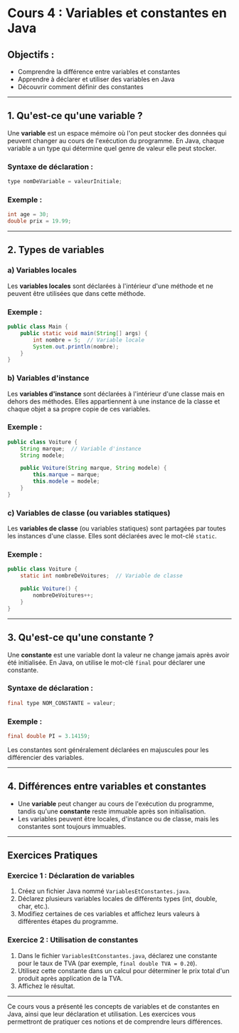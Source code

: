 
# Cours 4 : Variables et constantes en Java

## Objectifs :
- Comprendre la différence entre variables et constantes
- Apprendre à déclarer et utiliser des variables en Java
- Découvrir comment définir des constantes

---

## 1. Qu'est-ce qu'une variable ?
Une **variable** est un espace mémoire où l'on peut stocker des données qui peuvent changer au cours de l'exécution du programme. En Java, chaque variable a un type qui détermine quel genre de valeur elle peut stocker.

### Syntaxe de déclaration :
```java
type nomDeVariable = valeurInitiale;
```

### Exemple :
```java
int age = 30;
double prix = 19.99;
```

---

## 2. Types de variables

### a) Variables locales
Les **variables locales** sont déclarées à l'intérieur d'une méthode et ne peuvent être utilisées que dans cette méthode.

### Exemple :
```java
public class Main {
    public static void main(String[] args) {
        int nombre = 5;  // Variable locale
        System.out.println(nombre);
    }
}
```

### b) Variables d'instance
Les **variables d'instance** sont déclarées à l'intérieur d'une classe mais en dehors des méthodes. Elles appartiennent à une instance de la classe et chaque objet a sa propre copie de ces variables.

### Exemple :
```java
public class Voiture {
    String marque;  // Variable d'instance
    String modele;

    public Voiture(String marque, String modele) {
        this.marque = marque;
        this.modele = modele;
    }
}
```

### c) Variables de classe (ou variables statiques)
Les **variables de classe** (ou variables statiques) sont partagées par toutes les instances d'une classe. Elles sont déclarées avec le mot-clé `static`.

### Exemple :
```java
public class Voiture {
    static int nombreDeVoitures;  // Variable de classe

    public Voiture() {
        nombreDeVoitures++;
    }
}
```

---

## 3. Qu'est-ce qu'une constante ?
Une **constante** est une variable dont la valeur ne change jamais après avoir été initialisée. En Java, on utilise le mot-clé `final` pour déclarer une constante.

### Syntaxe de déclaration :
```java
final type NOM_CONSTANTE = valeur;
```

### Exemple :
```java
final double PI = 3.14159;
```

Les constantes sont généralement déclarées en majuscules pour les différencier des variables.

---

## 4. Différences entre variables et constantes
- Une **variable** peut changer au cours de l'exécution du programme, tandis qu'une **constante** reste immuable après son initialisation.
- Les variables peuvent être locales, d'instance ou de classe, mais les constantes sont toujours immuables.

---

## Exercices Pratiques

### Exercice 1 : Déclaration de variables
1. Créez un fichier Java nommé `VariablesEtConstantes.java`.
2. Déclarez plusieurs variables locales de différents types (int, double, char, etc.).
3. Modifiez certaines de ces variables et affichez leurs valeurs à différentes étapes du programme.

### Exercice 2 : Utilisation de constantes
1. Dans le fichier `VariablesEtConstantes.java`, déclarez une constante pour le taux de TVA (par exemple, `final double TVA = 0.20`).
2. Utilisez cette constante dans un calcul pour déterminer le prix total d'un produit après application de la TVA.
3. Affichez le résultat.

---

Ce cours vous a présenté les concepts de variables et de constantes en Java, ainsi que leur déclaration et utilisation. Les exercices vous permettront de pratiquer ces notions et de comprendre leurs différences.
